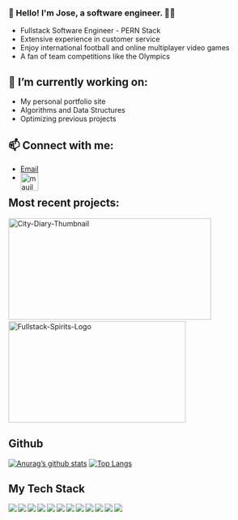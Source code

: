 ### :wave: Hello! I'm Jose, a software engineer. :man_technologist:
- Fullstack Software Engineer - PERN Stack
- Extensive experience in customer service 
- Enjoy international football and online multiplayer video games
- A fan of team competitions like the Olympics

## 🔭 I’m currently working on:
- My personal portfolio site
- Algorithms and Data Structures
- Optimizing previous projects

## 📫 Connect with me:
- [Email](mailto:webzone08@gmail.com)
- [<img align="left" alt="mauilema | LinkedIn" width="35px" src="https://cdn-icons-png.flaticon.com/512/174/174857.png" />][linkedin]

## Most recent projects:
<div>
<span>
<a href="https://github.com/HCJM/City-Diary"><img width="400" height="200" alt="City-Diary-Thumbnail" src="https://user-images.githubusercontent.com/75354391/152089970-860934fe-7acb-4159-9461-27d9cfb87e75.png"></a>
</span>
&nbsp;
&nbsp;
<span>
<a href="https://graceshopper-4-amigos.herokuapp.com/"><img width="350" height="200" alt="Fullstack-Spirits-Logo" src="https://user-images.githubusercontent.com/75354391/152092298-f5421686-bd54-4478-ab43-2b02e1cdb3b9.png"></a>
 </div>
</span>
 
 ## Github
[![Anurag’s github stats](https://github-readme-stats.vercel.app/api?username=mauilema)](https://github.com/mauilema)
[![Top Langs](https://github-readme-stats.vercel.app/api/top-langs/?username=mauilema&layout=compact)](https://github.com/mauilema)

## My Tech Stack  
<img align="left" img src="https://img.icons8.com/color/48/000000/react-native.png"/>
<img align="left" img src="https://img.icons8.com/color/48/000000/redux.png"/>
<img align="left" img src="https://img.icons8.com/color/48/000000/nodejs.png"/>
<img align="left" img src="https://img.icons8.com/color/48/000000/git.png"/>
<img align="left" img src="https://img.icons8.com/color-glass/48/000000/github.png"/>
<img align="left" img src="https://img.icons8.com/color/48/000000/heroku.png"/>
<img align="left" img src="https://img.icons8.com/color/48/000000/postgreesql.png"/>
<img align="left" img src="https://img.icons8.com/color/48/000000/javascript.png"/>
<img align="left" img src="https://img.icons8.com/color/48/000000/css3.png"/>
<img align="left" src="https://img.icons8.com/color/48/000000/html-5--v2.png"/>
<img align="left" src="https://img.icons8.com/dusk/48/000000/babel.png"/>
<img align="left" src="https://img.icons8.com/color/48/000000/webpack.png"/>
<link rel="stylesheet" href="//cdn.rawgit.com/konpa/devicon/df6431e323547add1b4cf45992913f15286456d3/devicon.min.css">



<!--
**mauilema/mauilema** is a ✨ _special_ ✨ repository because its `README.md` (this file) appears on your GitHub profile.

Here are some ideas to get you started:

- 🔭 I’m currently working on ...
- 🌱 I’m currently learning ...
- 👯 I’m looking to collaborate on ...
- 🤔 I’m looking for help with ...
- 💬 Ask me about ...
- 📫 How to reach me: ...
- 😄 Pronouns: ...
- ⚡ Fun fact: ...
-->

[linkedIn]: https://www.linkedin.com/in/josemlema/
